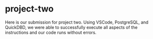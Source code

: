 # project-two

Here is our submission for project two. Using VSCode, PostgreSQL, and QuickDBD, we were able to successfully execute all aspects of the instructions and our code runs without errors.
